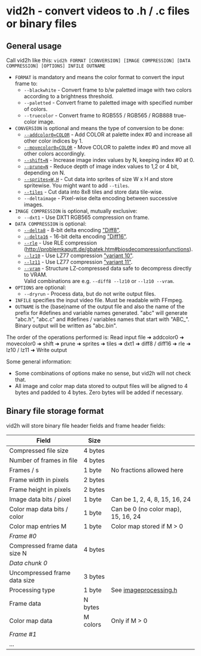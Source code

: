 # vid2h - convert videos to .h / .c files or binary files

## General usage

Call vid2h like this: ```vid2h FORMAT [CONVERSION] [IMAGE COMPRESSION] [DATA COMPRESSION] [OPTIONS] INFILE OUTNAME```

* ```FORMAT``` is mandatory and means the color format to convert the input frame to:
  * ```--blackwhite``` - Convert frame to b/w paletted image with two colors according to a brightness threshold.
  * ```--paletted``` - Convert frame to paletted image with specified number of colors.
  * ```--truecolor``` - Convert frame to RGB555 / RGB565 / RGB888 true-color image.
* ```CONVERSION``` is optional and means the type of conversion to be done:
  * [```--addcolor0=COLOR```](#adding-a-color-to-index--0-in-the-palette) - Add COLOR at palette index #0 and increase all other color indices by 1.
  * [```--movecolor0=COLOR```](#moving-a-color-to-index--0-in-the-palette) - Move COLOR to palette index #0 and move all other colors accordingly.
  * [```--shift=N```](#shifting-index-values) - Increase image index values by N, keeping index #0 at 0.
  * [```--prune=N```](#pruning-index-values) - Reduce depth of image index values to 1,2 or 4 bit, depending on N.
  * [```--sprites=W,H```](#generating-sprites) - Cut data into sprites of size W x H and store spritewise. You might want to add ```--tiles```.
  * [```--tiles```](#generating-8x8-tiles-for-tilemaps) - Cut data into 8x8 tiles and store data tile-wise.
  * ```--deltaimage``` - Pixel-wise delta encoding between successive images.
* ```IMAGE COMPRESSION``` is optional, mutually exclusive:
  * ```--dxt1``` - Use DXT1 RGB565 compression on frame.
* ```DATA COMPRESSION``` is optional:
  * [```--delta8```](#compressing-data) - 8-bit delta encoding ["Diff8"](http://problemkaputt.de/gbatek.htm#biosdecompressionfunctions).
  * [```--delta16```](#compressing-data) - 16-bit delta encoding ["Diff16"](http://problemkaputt.de/gbatek.htm#biosdecompressionfunctions).
  * [```--rle```](#compressing-data) - Use RLE compression (http://problemkaputt.de/gbatek.htm#biosdecompressionfunctions).
  * [```--lz10```](#compressing-data) - Use LZ77 compression ["variant 10"](http://problemkaputt.de/gbatek.htm#biosdecompressionfunctions).
  * [```--lz11```](#compressing-data) - Use LZ77 compression ["variant 11"](http://problemkaputt.de/gbatek.htm#biosdecompressionfunctions).
  * [```--vram```](#compressing-data) - Structure LZ-compressed data safe to decompress directly to VRAM.  
  Valid combinations are e.g. ```--diff8 --lz10``` or ```--lz10 --vram```.
* ```OPTIONS``` are optional:
  * ```--dryrun``` - Process data, but do not write output files.
* ```INFILE``` specifies the input video file. Must be readable with FFmpeg.
* ```OUTNAME``` is the (base)name of the output file and also the name of the prefix for #defines and variable names generated. "abc" will generate "abc.h", "abc.c" and #defines / variables names that start with "ABC_". Binary output will be written as "abc.bin".

The order of the operations performed is: Read input file ➜ addcolor0 ➜ movecolor0 ➜ shift ➜ prune ➜ sprites ➜ tiles ➜ dxt1 ➜ diff8 / diff16 ➜ rle ➜ lz10 / lz11 ➜ Write output

Some general information:

* Some combinations of options make no sense, but vid2h will not check that.
* All image and color map data stored to output files will be aligned to 4 bytes and padded to 4 bytes. Zero bytes will be added if necessary.

## Binary file storage format

vid2h will store binary file header fields and frame header fields:

| Field                        | Size     |                                            |
| ---------------------------- | -------- | ------------------------------------------ |
| Compressed file size         | 4 bytes  |
| Number of frames in file     | 4 bytes  |
| Frames / s                   | 1 byte   | No fractions allowed here                  |
| Frame width in pixels        | 2 bytes  |
| Frame height in pixels       | 2 bytes  |
| Image data bits / pixel      | 1 byte   | Can be 1, 2, 4, 8, 15, 16, 24              |
| Color map data bits / color  | 1 byte   | Can be 0 (no color map), 15, 16, 24        |
| Color map entries M          | 1 byte   | Color map stored if M > 0                  |
| *Frame #0*                   |
| Compressed frame data size N | 4 bytes  |
| *Data chunk 0*               |
| Uncompressed frame data size | 3 bytes  |
| Processing type              | 1 byte   | See [imageprocessing.h](imageprocessing.h) |
| Frame data                   | N bytes  |
| Color map data               | M colors | Only if M > 0                              |
| *Frame #1*                   |
| ...                          |
